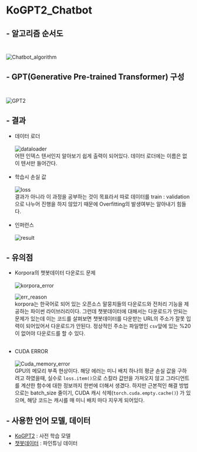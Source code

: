 # KoGPT2_Chatbot

## - 알고리즘 순서도<br><br>
![Chatbot_algorithm](https://user-images.githubusercontent.com/86700191/166633270-42d3a161-9781-4739-bfd7-55ea850374db.png)

## - GPT(Generative Pre-trained Transformer) 구성<br><br>
![GPT2](https://user-images.githubusercontent.com/86700191/166428742-65e094fc-0ee1-491b-a34c-863e31e1f249.png)

## - 결과
 + 데이터 로더<br><br>
![dataloader](https://user-images.githubusercontent.com/86700191/166405695-ef706aee-5304-4799-85d4-ca397eef806e.PNG) <br>
어떤 인덱스 텐서인지 알아보기 쉽게 출력이 되어있다. 데이터 로더에는 이름은 없이 텐서만 들어간다.
<br><br>
 + 학습시 손실 값<br><br>
![loss](https://user-images.githubusercontent.com/86700191/166406370-fa059d78-4a83-4707-b6f4-9ed4a14fb5be.PNG) <br>
결과가 아니라 이 과정을 공부하는 것이 목표라서 따로 데이터를 train : validation 으로 나누어 진행을 하지 않았기 때문에 Overfitting의 발생여부는 알아내기 힘들다.
<br><br>
 + 인퍼런스<br><br>
![result](https://user-images.githubusercontent.com/86700191/166405697-1bee4e1a-becb-497b-846b-41cf5c133ff8.PNG)
 

##  - 유의점
 + Korpora의 챗봇데이터 다운로드 문제<br><br>
    ![korpora_error](https://user-images.githubusercontent.com/86700191/165803432-fdb1e60f-2108-47cc-97bd-2208b3ac334d.PNG)

    ![err_reason](https://user-images.githubusercontent.com/86700191/165803441-3c78cfbe-d1e7-452d-a4f1-91fb460c0c8b.PNG)
    <br>
    korpora는 한국어로 되어 있는 오픈소스 말뭉치들의 다운로드와 전처리 기능을 제공하는 파이썬 라이브러리이다. 그런데 챗봇데이터에 대해서는 다운로드가 안되는 문제가 있는데
    이는 코드를 살펴보면 챗봇데이터를 다운받는 URL의 주소가 잘못 입력이 되어있어서 다운로드가 안된다. 정상적인 주소는 파일명인 `csv`앞에 있는 %20이 없어야 다운로드를 할 수 있다.<br><br>
 + CUDA ERROR<br><br>
    ![Cuda_memory_error](https://user-images.githubusercontent.com/86700191/166225313-44cbcef2-1b35-44c7-9524-f395b6583b46.PNG)
    <br>
    GPU의 메모리 부족 현상이다. 해당 에러는 미니 배치 하나의 평균 손실 값을 구하려고 하였을때, 실수로 `loss.item()`으로 스칼라 값만을 가져오지 않고 그라디언트를 계산한 함수에
    대한 정보까지 한번에 더해서 생겼다. 하지만 근본적인 해결 방법으로는 batch_size 줄이기, CUDA 캐시 삭제(`torch.cuda.empty.cache()`) 가 있으며, 해당 코드는 캐시를 매 미니 배치     마다 지우게 되어있다.


## - 사용한 언어 모델, 데이터
- [KoGPT2](https://github.com/SKT-AI/KoGPT2) : 사전 학습 모델
- [챗봇데이터](https://github.com/songys/Chatbot_data) : 파인튜닝 데이터
